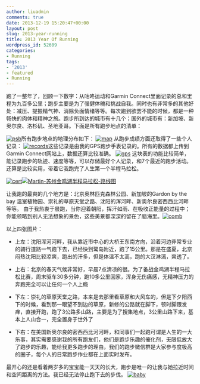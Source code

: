 ```yaml
---
author: liuadmin
comments: true
date: 2013-12-19 15:20:47+00:00
layout: post
slug: 2013-year-running
title: 2013 Year Of Running
wordpress_id: 52609
categories:
- Running
tags:
- '2013'
- featured
- Running
---
```


跑了一整年了，回顾一下数字：从咕咚运动和Garmin Connect里面记录的总和里程为九百多公里；跑步主要是为了强健体魄和挑战自我。同时也有非常多的其他好处：减压、提振精气神、消除负面情绪等等。每次跑到欲罢不能的时候，都是一种畅快的肉体和精神之旅。跑步所到达的城市有十几个；国外的城市有：新加坡、新奥尔良、洛杉矶、圣地亚哥。下面是所有跑步地点的清单：

 <!-- more -->

[![psb](http://cdn1.martinliu.cn/wp-content/uploads/2013/12/psb.png)](http://cdn1.martinliu.cn/wp-content/uploads/2013/12/psb.png)所有跑步地点的地理分布如下： [![map](http://cdn1.martinliu.cn/wp-content/uploads/2013/12/map-300x186.png)](http://cdn1.martinliu.cn/wp-content/uploads/2013/12/map.png) 从跑步成绩方面还取得了一些个人记录： [![records](http://cdn1.martinliu.cn/wp-content/uploads/2013/12/records.png)](http://cdn1.martinliu.cn/wp-content/uploads/2013/12/records.png)这些记录是由我的GPS跑步手表记录的。所有的数据都上传到Garmin Connect网站上，数据还算比较准确。 [![gps](http://cdn1.martinliu.cn/wp-content/uploads/2013/12/gps-261x300.jpeg)](http://cdn1.martinliu.cn/wp-content/uploads/2013/12/gps.jpeg) 这块表的功能比较简单，能记录跑步的轨迹、速度等等，可以存储最好个人记录，和7个最近的跑步活动。还算是比较实用，带着它我跑完了人生第一个半程马拉松。

[![cert](http://cdn1.martinliu.cn/wp-content/uploads/2013/12/cert.jpeg)](http://cdn1.martinliu.cn/wp-content/uploads/2013/12/cert.jpeg)[![Martin-苏州金鸡湖半程马拉松-路线图](http://cdn1.martinliu.cn/wp-content/uploads/2013/12/Martin-苏州金鸡湖半程马拉松-路线图.jpg)](http://cdn1.martinliu.cn/wp-content/uploads/2013/12/Martin-苏州金鸡湖半程马拉松-路线图.jpg)

让我跑的最爽的几个地方是：北京奥林匹克森林公园、新加坡的Gardon by the bay 温室植物园、崇礼的草原天堂之路、沈阳的浑河畔、新奥尔良密西西比河畔等等。 由于我热衷于晨跑，当你迎着朝阳，挥汗如雨、在吸收正能量的过程中；你能领略到别人无法想象的景色，这些美景都深深的留在了脑海里。[![comb](http://cdn1.martinliu.cn/wp-content/uploads/2013/12/comb.jpeg)](http://cdn1.martinliu.cn/wp-content/uploads/2013/12/comb.jpeg)



以上四张图片：



	
  * 上左：沈阳浑河河畔，我从靠近市中心的大桥王东南方向，沿着河边非常专业的骑行道路一气跑下去，已经快到鹭岛附近，跑了15公里。那是在盛夏，北京闷热沈阳比较凉爽，跑出的汗多，但是体温不太高，跑的大汉淋漓，爽透了。

	
  * 上右：北京的春天气候非常好，早晨7点清凉的很。为了备战金鸡湖半程马拉松比赛，周末驱车30多分钟，跑10多公里回家，浑身无伤痛感，无精神压力的奔跑完全可以让任何一个人上瘾

	
  * 下左：崇礼的草原天堂之路，本来是去那里看草原和大风车的，但是下夕阳西下的时候，看到那一眼望不到边的草原，新修的公路就在脚下，顿时脚跟发痒，直接开跑，跑了3公路多山路，主要是为了搜集地点，3公里山路下来，基本上人山合一，完全置身于世外了

	
  * 下右：在美国新奥尔良的密西西比河河畔，和同事们一起跑可谓是人生的一大乐事，其实需要感谢我的所有跑友们，他们是跑步乐趣的催化剂，无限低放大了跑步的乐趣，能给我更多跑步的理由，我们的跑步微信群是大家参与度极高的圈子，每个人的日常跑步作业都在上面实时发布。


最开心的还是看着两岁多的宝宝能一天天的长大，跑步是唯一的让我与她拉近时间和空间距离的方法。我已经无法停止跑下去的步伐。 [![baby](http://cdn1.martinliu.cn/wp-content/uploads/2013/12/baby.jpeg)](http://cdn1.martinliu.cn/wp-content/uploads/2013/12/baby.jpeg)
